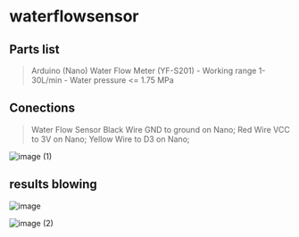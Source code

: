 # waterflowsensor

## Parts list
> Arduino (Nano)
> Water Flow Meter (YF-S201) - Working range 1-30L/min - Water pressure <= 1.75 MPa

## Conections
> Water Flow Sensor
> Black Wire GND to ground on Nano;
> Red Wire VCC to 3V on Nano;
> Yellow Wire to D3 on Nano; 

![image (1)](https://user-images.githubusercontent.com/79346301/152281940-cd1aec01-5c32-4577-ac73-0332dc75210d.png)

## results blowing
![image](https://user-images.githubusercontent.com/79346301/152282082-0081b54a-39d3-4b36-8490-6406ca2e3215.png)

![image (2)](https://user-images.githubusercontent.com/79346301/152282099-d5b849ff-8ba1-439b-990f-6a4a9aace3a8.png)


